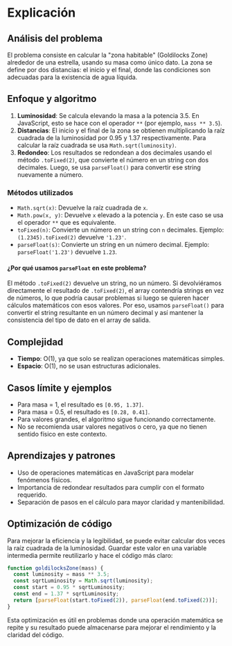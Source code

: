# Explicación

## Análisis del problema

El problema consiste en calcular la "zona habitable" (Goldilocks Zone) alrededor de una estrella, usando su masa como único dato. La zona se define por dos distancias: el inicio y el final, donde las condiciones son adecuadas para la existencia de agua líquida.

## Enfoque y algoritmo

1. **Luminosidad**: Se calcula elevando la masa a la potencia 3.5. En JavaScript, esto se hace con el operador `**` (por ejemplo, `mass ** 3.5`).
2. **Distancias**: El inicio y el final de la zona se obtienen multiplicando la raíz cuadrada de la luminosidad por 0.95 y 1.37 respectivamente. Para calcular la raíz cuadrada se usa `Math.sqrt(luminosity)`.
3. **Redondeo**: Los resultados se redondean a dos decimales usando el método `.toFixed(2)`, que convierte el número en un string con dos decimales. Luego, se usa `parseFloat()` para convertir ese string nuevamente a número.

### Métodos utilizados

- `Math.sqrt(x)`: Devuelve la raíz cuadrada de `x`.
- `Math.pow(x, y)`: Devuelve `x` elevado a la potencia `y`. En este caso se usa el operador `**` que es equivalente.
- `toFixed(n)`: Convierte un número en un string con `n` decimales. Ejemplo: `(1.2345).toFixed(2)` devuelve `'1.23'`.
- `parseFloat(s)`: Convierte un string en un número decimal. Ejemplo: `parseFloat('1.23')` devuelve `1.23`.

#### ¿Por qué usamos `parseFloat` en este problema?

El método `.toFixed(2)` devuelve un string, no un número. Si devolviéramos directamente el resultado de `.toFixed(2)`, el array contendría strings en vez de números, lo que podría causar problemas si luego se quieren hacer cálculos matemáticos con esos valores. Por eso, usamos `parseFloat()` para convertir el string resultante en un número decimal y así mantener la consistencia del tipo de dato en el array de salida.

## Complejidad

- **Tiempo**: O(1), ya que solo se realizan operaciones matemáticas simples.
- **Espacio**: O(1), no se usan estructuras adicionales.

## Casos límite y ejemplos

- Para masa = 1, el resultado es `[0.95, 1.37]`.
- Para masa = 0.5, el resultado es `[0.28, 0.41]`.
- Para valores grandes, el algoritmo sigue funcionando correctamente.
- No se recomienda usar valores negativos o cero, ya que no tienen sentido físico en este contexto.

## Aprendizajes y patrones

- Uso de operaciones matemáticas en JavaScript para modelar fenómenos físicos.
- Importancia de redondear resultados para cumplir con el formato requerido.
- Separación de pasos en el cálculo para mayor claridad y mantenibilidad.

## Optimización de código

Para mejorar la eficiencia y la legibilidad, se puede evitar calcular dos veces la raíz cuadrada de la luminosidad. Guardar este valor en una variable intermedia permite reutilizarlo y hace el código más claro:

```javascript
function goldilocksZone(mass) {
  const luminosity = mass ** 3.5;
  const sqrtLuminosity = Math.sqrt(luminosity);
  const start = 0.95 * sqrtLuminosity;
  const end = 1.37 * sqrtLuminosity;
  return [parseFloat(start.toFixed(2)), parseFloat(end.toFixed(2))];
}
```

Esta optimización es útil en problemas donde una operación matemática se repite y su resultado puede almacenarse para mejorar el rendimiento y la claridad del código.
